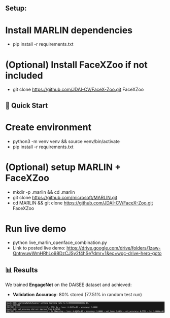 ## Setup:

# Install MARLIN dependencies
- pip install -r requirements.txt

# (Optional) Install FaceXZoo if not included
- git clone https://github.com/JDAI-CV/FaceX-Zoo.git FaceXZoo

## 🚀 Quick Start

# Create environment
- python3 -m venv venv && source venv/bin/activate
- pip install -r requirements.txt

# (Optional) setup MARLIN + FaceXZoo
- mkdir -p .marlin && cd .marlin
- git clone https://github.com/microsoft/MARLIN.git
- cd MARLIN && git clone https://github.com/JDAI-CV/FaceX-Zoo.git FaceXZoo

# Run live demo
- python live_marlin_openface_combination.py
- Link to posted live demo: 
https://drive.google.com/drive/folders/1zaw-QntnvuwWmHRhLo98DzCJSy2f4hSe?dmr=1&ec=wgc-drive-hero-goto


## 📊 Results

We trained **EngageNet** on the DAiSEE dataset and achieved:

- **Validation Accuracy**: 80% stored (77.51% in random test run)

<p align="center">
  <img src="images/epoch200-0.7751acc.png" alt="Validation Accuracy Curve" width="500"/>
</p>